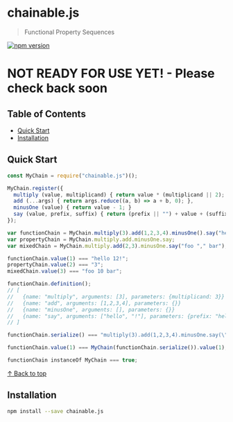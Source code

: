 # chainable.js
> Functional Property Sequences

[![npm version](https://badge.fury.io/js/chainable.js.svg)](https://badge.fury.io/js/chainable.js)

# NOT READY FOR USE YET! - Please check back soon

## Table of Contents

* [Quick Start](#quick-start)
* [Installation](#installation)

## Quick Start
```js
const MyChain = require("chainable.js")();

MyChain.register({
  multiply (value, multiplicand) { return value * (multiplicand || 2); }, // Default 2
  add (...args) { return args.reduce((a, b) => a + b, 0); },
  minusOne (value) { return value - 1; }
  say (value, prefix, suffix) { return (prefix || "") + value + (suffix || ""); }
});

var functionChain = MyChain.multiply(3).add(1,2,3,4).minusOne().say("hello ", "!");
var propertyChain = MyChain.multiply.add.minusOne.say;
var mixedChain = MyChain.multiply.add(2,3).minusOne.say("foo "," bar");

functionChain.value(1) === "hello 12!";
propertyChain.value(2) === "3";
mixedChain.value(3) === "foo 10 bar";

functionChain.definition(); 
// [
//   {name: "multiply", arguments: [3], parameters: {multiplicand: 3}}
//   {name: "add", arguments: [1,2,3,4], parameters: {}}
//   {name: "minusOne", arguments: [], parameters: {}}
//   {name: "say", arguments: ["hello", "!"], parameters: {prefix: "hello", suffix: "!"}}
// ]

functionChain.serialize() === "multiply(3).add(1,2,3,4).minusOne.say(\"hello \", \"!\")";

functionChain.value(1) === MyChain(functionChain.serialize()).value(1);

functionChain instanceOf MyChain === true;
```

[↑ Back to top](#table-of-contents)

## Installation
```bash
npm install --save chainable.js
```
